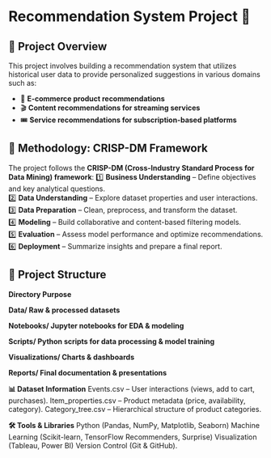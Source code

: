 # Recommendation System Project 🚀

## 📌 Project Overview
This project involves building a recommendation system that utilizes historical user data to provide personalized suggestions in various domains such as:
- 🛒 **E-commerce product recommendations**
- 🎬 **Content recommendations for streaming services**
- 🎟️ **Service recommendations for subscription-based platforms**

## 🔄 Methodology: CRISP-DM Framework
The project follows the **CRISP-DM (Cross-Industry Standard Process for Data Mining) framework**:
1️⃣ **Business Understanding** – Define objectives and key analytical questions.  
2️⃣ **Data Understanding** – Explore dataset properties and user interactions.  
3️⃣ **Data Preparation** – Clean, preprocess, and transform the dataset.  
4️⃣ **Modeling** – Build collaborative and content-based filtering models.  
5️⃣ **Evaluation** – Assess model performance and optimize recommendations.  
6️⃣ **Deployment** – Summarize insights and prepare a final report.  

## 📂 Project Structure

**Directory	Purpose**

**Data/	Raw & processed datasets**

**Notebooks/	Jupyter notebooks for EDA & modeling**

**Scripts/	Python scripts for data processing & model training**

**Visualizations/	Charts & dashboards**

**Reports/	Final documentation & presentations**

**📊 Dataset Information**
Events.csv – User interactions (views, add to cart, purchases).
Item_properties.csv – Product metadata (price, availability, category).
Category_tree.csv – Hierarchical structure of product categories.

**🛠 Tools & Libraries**
Python (Pandas, NumPy, Matplotlib, Seaborn)
Machine Learning (Scikit-learn, TensorFlow Recommenders, Surprise)
Visualization (Tableau, Power BI)
Version Control (Git & GitHub).
